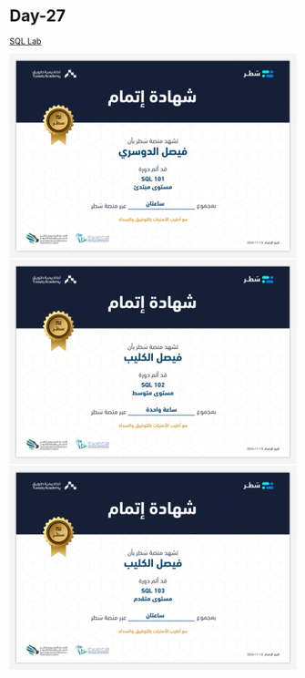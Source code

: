 # Day-27
[SQL Lab](https://satr.codes/)

![Certificate](./certificate101.png)
![Certificate](./certificate102.png)
![Certificate](./certificate103.png)